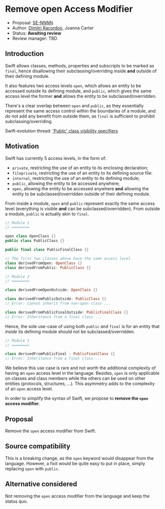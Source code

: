 # Remove open Access Modifier

* Proposal: [SE-NNNN](nnnn-remove-open-access-modifier.md)
* Author: [Dimitri Racordon](https://github.com/kyouko-taiga), Joanna Carter
* Status: **Awaiting review**
* Review manager: TBD

## Introduction

Swift allows classes, methods, properties and subscripts to be marked as `final`, hence disallowing their subclassing/overriding inside **and** outside of their defining module.

It also features two access levels `open`, which allows an entity to be accessed outside its defining module, and `public`, which gives the same access level the former **and** allows the entity to be subclassed/overridden.

There's a clear overlap between `open` and `public`, as they essentially represent the same access control within the boundaries of a module, and do not add any benefit from outside them, as `final` is sufficient to prohibit subclassing/overriding.

Swift-evolution thread: ['Public' class visibility specifiers](https://lists.swift.org/pipermail/swift-evolution/Week-of-Mon-20170220/032576.html)


## Motivation

Swift has currently 5 access levels, in the form of:

* `private`, restricting the use of an entity to its enclosing declaration;
* `fileprivate`, restricting the use of an entity to its defining source file:
* `internal`, restricting the use of an entity to its defining module;
* `public`, allowing the entity to be accessed anywhere;
* `open`, allowing the entity to be accessed anywhere **and** allowing the entity to be subclassed/overridden outside of their defining module.

From inside a module, `open` and `public` represent exactly the same access level (everything is visible **and** can be subclassed/overridden).
From outside a module, `public` is actually akin to `final`.

```swift
// Module 1
// ========

open class OpenClass {}
public class PublicClass {}

public final class PublicFinalClass {}

// The first two classes above have the same access level.
class derivedFromOpen: OpenClass {}
class derivedFromPublic: PublicClass {}

// Module 2
// ========

class derivedFromOpenOutside: OpenClass {}

class derivedFromPublicOutside: PublicClass {}
// Error: Cannot inherit from non-open class ...

class derivedFromPublicFinalOutside: PublicFinalClass {}
// Error: Inheritance from a final class ...
```

Hence, the sole use-case of using both `public` and `final` is for an entity that *inside* its defining module should not be subclassed/overridden.

```swift
// Module 1
// ========

class derivedFromPublicFinal : PublicFinalClass {}
// Error: Inheritance from a final class ...
```

We believe this use case is rare and not worth the additional complexity of having an `open` access level in the language.
Besides, `open` is only applicable on classes and class members while the others can be used on other entities (protocols, structures, ...).
This asymmetry adds to the complexity of an `open` access level.

In order to simplify the syntax of Swift, we propose to **remove the `open` access modifier**.

## Proposal

Remove the `open` access modifier from Swift.

## Source compatibility

This is a breaking change, as the `open` keyword would disappear from the language.
However, a fixit would be quite easy to put in place, simply replacing `open` with `public`.

## Alternative considered

Not removing the `open` access modifier from the language and keep the status quo.
